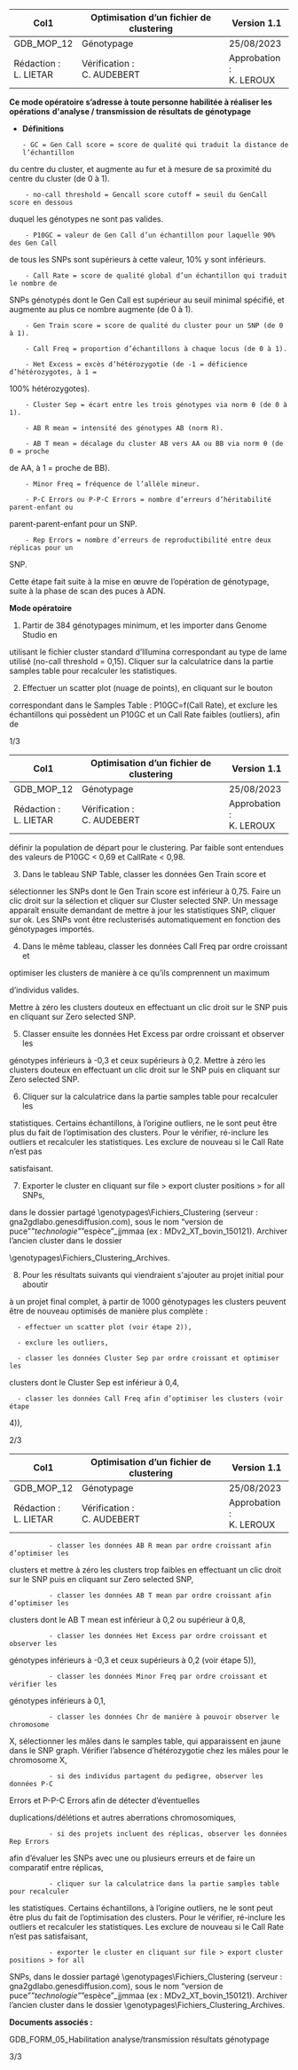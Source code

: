 |Col1|Optimisation d’un fichier de clustering|Version 1.1|
|---|---|---|
|GDB_MOP_12|Génotypage|25/08/2023|
|Rédaction :<br>L. LIETAR|Vérification :<br>C. AUDEBERT|Approbation :<br>K. LEROUX|


**Ce mode opératoire s’adresse à toute personne habilitée à réaliser les opérations**
**d'analyse / transmission de résultats de génotypage**

  - **Définitions**

        - GC = Gen Call score = score de qualité qui traduit la distance de l’échantillon
du centre du cluster, et augmente au fur et à mesure de sa proximité du centre
du cluster (de 0 à 1).

        - no-call threshold = Gencall score cutoff = seuil du GenCall score en dessous

duquel les génotypes ne sont pas valides.

        - P10GC = valeur de Gen Call d’un échantillon pour laquelle 90% des Gen Call
de tous les SNPs sont supérieurs à cette valeur, 10% y sont inférieurs.

        - Call Rate = score de qualité global d’un échantillon qui traduit le nombre de
SNPs génotypés dont le Gen Call est supérieur au seuil minimal spécifié, et
augmente au plus ce nombre augmente (de 0 à 1).

        - Gen Train score = score de qualité du cluster pour un SNP (de 0 à 1).

        - Call Freq = proportion d’échantillons à chaque locus (de 0 à 1).

        - Het Excess = excès d’hétérozygotie (de -1 = déficience d’hétérozygotes, à 1 =
100% hétérozygotes).

        - Cluster Sep = écart entre les trois génotypes via norm θ (de 0 à 1).

        - AB R mean = intensité des génotypes AB (norm R).

        - AB T mean = décalage du cluster AB vers AA ou BB via norm θ (de 0 = proche
de AA, à 1 = proche de BB).

        - Minor Freq = fréquence de l’allèle mineur.

        - P-C Errors ou P-P-C Errors = nombre d’erreurs d’héritabilité parent-enfant ou
parent-parent-enfant pour un SNP.

        - Rep Errors = nombre d’erreurs de reproductibilité entre deux réplicas pour un
SNP.

Cette étape fait suite à la mise en œuvre de l’opération de génotypage, suite à la phase de
scan des puces à ADN.

**Mode opératoire**

1) Partir de 384 génotypages minimum, et les importer dans Genome Studio en

utilisant le fichier cluster standard d’Illumina correspondant au type de lame
utilisé (no-call threshold = 0,15). Cliquer sur la calculatrice dans la partie
samples table pour recalculer les statistiques.

2) Effectuer un scatter plot (nuage de points), en cliquant sur le bouton

correspondant dans le Samples Table : P10GC=f(Call Rate), et exclure les
échantillons qui possèdent un P10GC et un Call Rate faibles (outliers), afin de

1/3

|Col1|Optimisation d’un fichier de clustering|Version 1.1|
|---|---|---|
|GDB_MOP_12|Génotypage|25/08/2023|
|Rédaction :<br>L. LIETAR|Vérification :<br>C. AUDEBERT|Approbation :<br>K. LEROUX|


définir la population de départ pour le clustering. Par faible sont entendues des
valeurs de P10GC < 0,69 et CallRate < 0,98.

3) Dans le tableau SNP Table, classer les données Gen Train score et

sélectionner les SNPs dont le Gen Train score est inférieur à 0,75. Faire un clic
droit sur la sélection et cliquer sur Cluster selected SNP. Un message apparaît
ensuite demandant de mettre à jour les statistiques SNP, cliquer sur ok. Les
SNPs vont être reclusterisés automatiquement en fonction des génotypages
importés.

4) Dans le même tableau, classer les données Call Freq par ordre croissant et

optimiser les clusters de manière à ce qu’ils comprennent un maximum

d’individus valides.

Mettre à zéro les clusters douteux en effectuant un clic droit sur le SNP puis en
cliquant sur Zero selected SNP.

5) Classer ensuite les données Het Excess par ordre croissant et observer les

génotypes inférieurs à -0,3 et ceux supérieurs à 0,2.
Mettre à zéro les clusters douteux en effectuant un clic droit sur le SNP puis en
cliquant sur Zero selected SNP.

6) Cliquer sur la calculatrice dans la partie samples table pour recalculer les

statistiques. Certains échantillons, à l’origine outliers, ne le sont peut être plus
du fait de l’optimisation des clusters. Pour le vérifier, ré-inclure les outliers et
recalculer les statistiques. Les exclure de nouveau si le Call Rate n’est pas

satisfaisant.

7) Exporter le cluster en cliquant sur file > export cluster positions > for all SNPs,

dans le dossier partagé \genotypages\Fichiers_Clustering (serveur :
gna2gdlabo.genesdiffusion.com), sous le nom “version de
puce”_”technologie”_”espèce”_jjmmaa (ex : MDv2_XT_bovin_150121).
Archiver l’ancien cluster dans le dossier

\genotypages\Fichiers_Clustering_Archives.

8) Pour les résultats suivants qui viendraient s'ajouter au projet initial pour aboutir

à un projet final complet, à partir de 1000 génotypages les clusters peuvent
être de nouveau optimisés de manière plus complète :

      - effectuer un scatter plot (voir étape 2)),

      - exclure les outliers,

      - classer les données Cluster Sep par ordre croissant et optimiser les
clusters dont le Cluster Sep est inférieur à 0,4,

      - classer les données Call Freq afin d’optimiser les clusters (voir étape
4)),

2/3

|Col1|Optimisation d’un fichier de clustering|Version 1.1|
|---|---|---|
|GDB_MOP_12|Génotypage|25/08/2023|
|Rédaction :<br>L. LIETAR|Vérification :<br>C. AUDEBERT|Approbation :<br>K. LEROUX|



              - classer les données AB R mean par ordre croissant afin d’optimiser les
clusters et mettre à zéro les clusters trop faibles en effectuant un clic
droit sur le SNP puis en cliquant sur Zero selected SNP,

              - classer les données AB T mean par ordre croissant afin d’optimiser les
clusters dont le AB T mean est inférieur à 0,2 ou supérieur à 0,8,

              - classer les données Het Excess par ordre croissant et observer les
génotypes inférieurs à -0,3 et ceux supérieurs à 0,2 (voir étape 5)),

              - classer les données Minor Freq par ordre croissant et vérifier les
génotypes inférieurs à 0,1,

              - classer les données Chr de manière à pouvoir observer le chromosome
X, sélectionner les mâles dans le samples table, qui apparaissent en
jaune dans le SNP graph. Vérifier l’absence d’hétérozygotie chez les
mâles pour le chromosome X,

              - si des individus partagent du pedigree, observer les données P-C
Errors et P-P-C Errors afin de détecter d’éventuelles

duplications/délétions et autres aberrations chromosomiques,

              - si des projets incluent des réplicas, observer les données Rep Errors
afin d’évaluer les SNPs avec une ou plusieurs erreurs et de faire un
comparatif entre réplicas,

              - cliquer sur la calculatrice dans la partie samples table pour recalculer
les statistiques. Certains échantillons, à l’origine outliers, ne le sont peut
être plus du fait de l’optimisation des clusters. Pour le vérifier, ré-inclure
les outliers et recalculer les statistiques. Les exclure de nouveau si le
Call Rate n’est pas satisfaisant,

              - exporter le cluster en cliquant sur file > export cluster positions > for all
SNPs, dans le dossier partagé \genotypages\Fichiers_Clustering
(serveur : gna2gdlabo.genesdiffusion.com), sous le nom “version de
puce”_”technologie”_”espèce”_jjmmaa (ex :
MDv2_XT_bovin_150121). Archiver l’ancien cluster dans le dossier
\genotypages\Fichiers_Clustering_Archives.

**Documents associés :**

GDB_FORM_05_Habilitation analyse/transmission résultats génotypage

3/3

